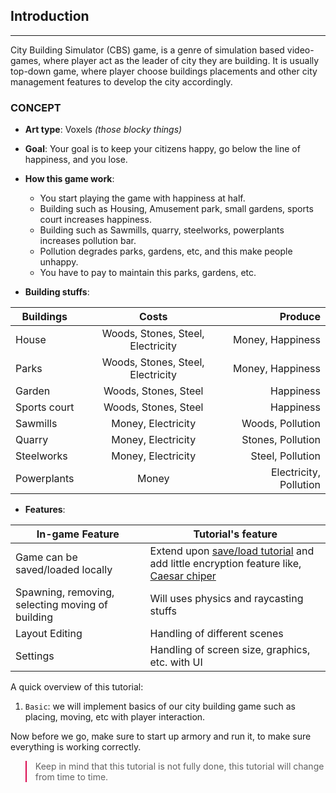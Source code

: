 ## Introduction

---

<!-- **Quick introduction on Armory3D**: `Armory3D` is game engine integrated in `Blender` to provide excellent workflow from start to finish, it uses ultimate cross-platform tool-kit and framework that is `Haxe` and `Kha`.

**Quick introduction on City Building Simulator game genre**: `CBS` game is `city management` type game where you act as `Mayor` of the city you are building. One of the main concept of `CBS` game is simple, you build houses and get money from it, get resources such as wood, stones, etc from buildings such sawmill, quarry, etc. your main goal is to increase your city level *(keep in mind, that we are talking about small CBS game her, not the one made by AAA studios)*.

So, let make a small `CBS` game demo in `Armory3D`, but with little twist in concept. -->

City Building Simulator (CBS) game, is a genre of simulation based video-games, where player act as the leader of city they are building. It is usually top-down game, where player choose buildings placements and other city management features to develop the city accordingly.

### CONCEPT

* **Art type**: Voxels *(those blocky things)*

* **Goal**: Your goal is to keep your citizens happy, go below the line of happiness, and you lose.

* **How this game work**:
    * You start playing the game with happiness at half.
    * Building such as Housing, Amusement park, small gardens, sports court increases happiness.
    * Building such as Sawmills, quarry, steelworks, powerplants increases pollution bar.
    * Pollution degrades parks, gardens, etc, and this make people unhappy.
    * You have to pay to maintain this parks, gardens, etc.

* **Building stuffs**:

| Buildings    | Costs                             | Produce                |
| ------------ | :-------------------------------: | ---------------------: |
| House        | Woods, Stones, Steel, Electricity | Money, Happiness       |
| Parks        | Woods, Stones, Steel, Electricity | Money, Happiness       |
| Garden       | Woods, Stones, Steel              | Happiness              |
| Sports court | Woods, Stones, Steel              | Happiness              |
| Sawmills     | Money, Electricity                | Woods, Pollution       |
| Quarry       | Money, Electricity                | Stones, Pollution      |
| Steelworks   | Money, Electricity                | Steel, Pollution       |
| Powerplants  | Money                             | Electricity, Pollution |

* **Features**:

| In-game Feature                                  | Tutorial's feature                             |
| ------------------------------------------------ | ---------------------------------------------- |
| Game can be saved/loaded locally                 | Extend upon [save/load tutorial](docs/Save_Load_Mechanism/Save_Load_Mechanism.md) and add little encryption feature like, [Caesar chiper](https://en.wikipedia.org/wiki/Caesar_cipher)|
| Spawning, removing, selecting moving of building | Will uses physics and raycasting stuffs        |
| Layout Editing                                   | Handling of different scenes                   |
| Settings                                         | Handling of screen size, graphics, etc. with UI|

A quick overview of this tutorial:
1. `Basic`: we will implement basics of our city building game such as placing, moving, etc with player interaction.

Now before we go, make sure to start up armory and run it, to make sure everything is working correctly.

<blockquote style="border-color: #DA0B50;">
    <p>
    Keep in mind that this tutorial is not fully done, this tutorial will change from time to time.
    </p>
</blockquote>
